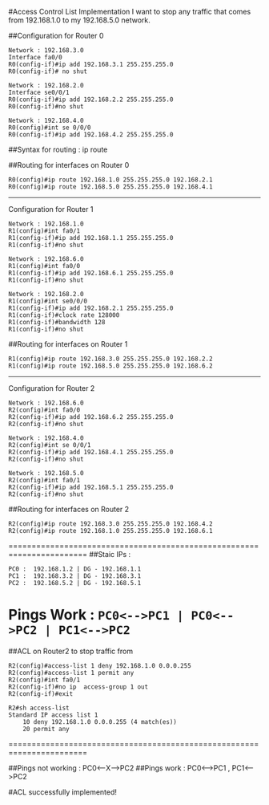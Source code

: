 #Access Control List Implementation
I want to stop any traffic that comes from 192.168.1.0 to my 192.168.5.0 network.

##Configuration for Router 0
```
Network : 192.168.3.0
Interface fa0/0
R0(config-if)#ip add 192.168.3.1 255.255.255.0
R0(config-if)# no shut
```
```
Network : 192.168.2.0
Interface se0/0/1
R0(config-if)#ip add 192.168.2.2 255.255.255.0
R0(config-if)#no shut
```
```
Network : 192.168.4.0 
R0(config)#int se 0/0/0
R0(config-if)#ip add 192.168.4.2 255.255.255.0 
```

##Syntax for routing : ip route <intended network to route to> <mask> <next hop IP>

##Routing for interfaces on Router 0 
```
R0(config)#ip route 192.168.1.0 255.255.255.0 192.168.2.1
R0(config)#ip route 192.168.5.0 255.255.255.0 192.168.4.1
```
-------------------------------------------------------------------
Configuration for Router 1
``` 
Network : 192.168.1.0 
R1(config)#int fa0/1
R1(config-if)#ip add 192.168.1.1 255.255.255.0
R1(config-if)#no shut

Network : 192.168.6.0 
R1(config)#int fa0/0
R1(config-if)#ip add 192.168.6.1 255.255.255.0
R1(config-if)#no shut

Network : 192.168.2.0 
R1(config)#int se0/0/0
R1(config-if)#ip add 192.168.2.1 255.255.255.0
R1(config-if)#clock rate 128000
R1(config-if)#bandwidth 128
R1(config-if)#no shut
```

##Routing for interfaces on Router 1 
```
R1(config)#ip route 192.168.3.0 255.255.255.0 192.168.2.2
R1(config)#ip route 192.168.5.0 255.255.255.0 192.168.6.2
```
----------------------------------------------------------------------

Configuration for Router 2
```
Network : 192.168.6.0 
R2(config)#int fa0/0
R2(config-if)#ip add 192.168.6.2 255.255.255.0
R2(config-if)#no shut

Network : 192.168.4.0 
R2(config)#int se 0/0/1
R2(config-if)#ip add 192.168.4.1 255.255.255.0
R2(config-if)#no shut

Network : 192.168.5.0 
R2(config)#int fa0/1
R2(config-if)#ip add 192.168.5.1 255.255.255.0
R2(config-if)#no shut
```

##Routing for interfaces on Router 2 
```
R2(config)#ip route 192.168.3.0 255.255.255.0 192.168.4.2
R2(config)#ip route 192.168.1.0 255.255.255.0 192.168.6.1 
```

======================================================================= 
##Staic IPs :
```
PC0 :  192.168.1.2 | DG - 192.168.1.1 
PC1 :  192.168.3.2 | DG - 192.168.3.1 
PC2 :  192.168.5.2 | DG - 192.168.5.1 
```
Pings Work : `PC0<-->PC1 | PC0<-->PC2 | PC1<-->PC2` 
=======================================================================

##ACL on Router2 to stop traffic from
``` 
R2(config)#access-list 1 deny 192.168.1.0 0.0.0.255 
R2(config)#access-list 1 permit any
R2(config)#int fa0/1
R2(config-if)#no ip  access-group 1 out
R2(config-if)#exit

R2#sh access-list
Standard IP access list 1
    10 deny 192.168.1.0 0.0.0.255 (4 match(es))
    20 permit any
```	
=======================================================================	

##Pings not working : PC0<--X-->PC2 
##Pings work : PC0<-->PC1 , PC1<-->PC2 

#ACL successfully implemented! 



